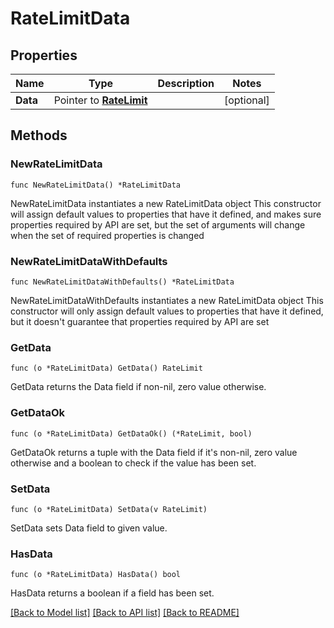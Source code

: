 # RateLimitData

## Properties

Name | Type | Description | Notes
------------ | ------------- | ------------- | -------------
**Data** | Pointer to [**RateLimit**](RateLimit.md) |  | [optional] 

## Methods

### NewRateLimitData

`func NewRateLimitData() *RateLimitData`

NewRateLimitData instantiates a new RateLimitData object
This constructor will assign default values to properties that have it defined,
and makes sure properties required by API are set, but the set of arguments
will change when the set of required properties is changed

### NewRateLimitDataWithDefaults

`func NewRateLimitDataWithDefaults() *RateLimitData`

NewRateLimitDataWithDefaults instantiates a new RateLimitData object
This constructor will only assign default values to properties that have it defined,
but it doesn't guarantee that properties required by API are set

### GetData

`func (o *RateLimitData) GetData() RateLimit`

GetData returns the Data field if non-nil, zero value otherwise.

### GetDataOk

`func (o *RateLimitData) GetDataOk() (*RateLimit, bool)`

GetDataOk returns a tuple with the Data field if it's non-nil, zero value otherwise
and a boolean to check if the value has been set.

### SetData

`func (o *RateLimitData) SetData(v RateLimit)`

SetData sets Data field to given value.

### HasData

`func (o *RateLimitData) HasData() bool`

HasData returns a boolean if a field has been set.


[[Back to Model list]](HOW-TO.md#documentation-for-models) [[Back to API list]](HOW-TO.md#documentation-for-api-endpoints) [[Back to README]](HOW-TO.md)


